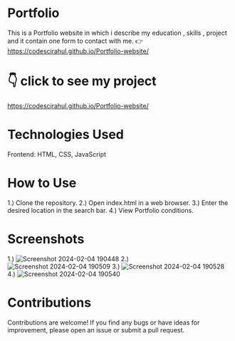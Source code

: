 # Portfolio
This is a Portfolio website in which i describe my education , skills , project and it contain one form to contact with me. 👉   https://codescirahul.github.io/Portfolio-website/

# 👇 click to see my project
https://codescirahul.github.io/Portfolio-website/


# Technologies Used
Frontend: HTML, CSS, JavaScript


# How to Use
1.) Clone the repository.
2.) Open index.html in a web browser.
3.) Enter the desired location in the search bar.
4.) View Portfolio conditions.

# Screenshots
1.) 
![Screenshot 2024-02-04 190448](https://github.com/CodeSciRahul/Portfolio-website/assets/142343501/9513d395-d4bc-4d46-b036-f3950e2c54b4)
2.) 
![Screenshot 2024-02-04 190509](https://github.com/CodeSciRahul/Portfolio-website/assets/142343501/5b499c9a-4725-4d21-9c2a-29c64e5cf383)
3.) 
![Screenshot 2024-02-04 190528](https://github.com/CodeSciRahul/Portfolio-website/assets/142343501/0f78ec57-354f-413e-8c9e-8b3e01c0269b)
4.)
![Screenshot 2024-02-04 190540](https://github.com/CodeSciRahul/Portfolio-website/assets/142343501/1fb4471e-a5b9-4443-84c1-168bf638ff9f)

# Contributions
Contributions are welcome! If you find any bugs or have ideas for improvement, please open an issue or submit a pull request.

